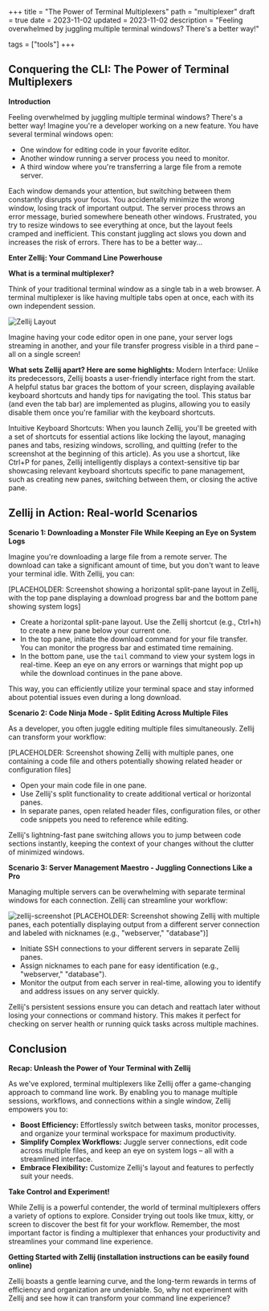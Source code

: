 +++
title = "The Power of Terminal Multiplexers"
path = "multiplexer"
draft = true
date = 2023-11-02
updated = 2023-11-02
description = "Feeling overwhelmed by juggling multiple terminal windows? There's a better way!"

tags = ["tools"]
+++

## Conquering the CLI: The Power of Terminal Multiplexers



**Introduction**

Feeling overwhelmed by juggling multiple terminal windows? There's a better way! Imagine you're a developer working on a new feature. You have several terminal windows open:

* One window for editing code in your favorite editor.
* Another window running a server process you need to monitor.
* A third window where you're transferring a large file from a remote server.

Each window demands your attention, but switching between them constantly disrupts your focus. You accidentally minimize the wrong window, losing track of important output. The server process throws an error message, buried somewhere beneath other windows. Frustrated, you try to resize windows to see everything at once, but the layout feels cramped and inefficient. This constant juggling act slows you down and increases the risk of errors. There has to be a better way...

**Enter Zellij: Your Command Line Powerhouse**

**What is a terminal multiplexer?**

Think of your traditional terminal window as a single tab in a web browser. A terminal multiplexer is like having multiple tabs open at once, each with its own independent session. 

![Zellij Layout](/img/zellij.png)

Imagine having your code editor open in one pane, your server logs streaming in another, and your file transfer progress visible in a third pane – all on a single screen!


**What sets Zellij apart? Here are some highlights:**
Modern Interface: Unlike its predecessors, Zellij boasts a user-friendly interface right from the start. A helpful status bar graces the bottom of your screen, displaying available keyboard shortcuts and handy tips for navigating the tool. This status bar (and even the tab bar) are implemented as plugins, allowing you to easily disable them once you're familiar with the keyboard shortcuts.

Intuitive Keyboard Shortcuts: When you launch Zellij, you'll be greeted with a set of shortcuts for essential actions like locking the layout, managing panes and tabs, resizing windows, scrolling, and quitting (refer to the screenshot at the beginning of this article). As you use a shortcut, like Ctrl+P for panes, Zellij intelligently displays a context-sensitive tip bar showcasing relevant keyboard shortcuts specific to pane management, such as creating new panes, switching between them, or closing the active pane.


## Zellij in Action: Real-world Scenarios

**Scenario 1: Downloading a Monster File While Keeping an Eye on System Logs**

Imagine you're downloading a large file from a remote server. The download can take a significant amount of time, but you don't want to leave your terminal idle. With Zellij, you can:

[PLACEHOLDER: Screenshot showing a horizontal split-pane layout in Zellij, with the top pane displaying a download progress bar and the bottom pane showing system logs]

* Create a horizontal split-pane layout. Use the Zellij shortcut (e.g., Ctrl+h) to create a new pane below your current one.
* In the top pane, initiate the download command for your file transfer. You can monitor the progress bar and estimated time remaining.
* In the bottom pane, use the `tail` command to view your system logs in real-time. Keep an eye on any errors or warnings that might pop up while the download continues in the pane above.

This way, you can efficiently utilize your terminal space and stay informed about potential issues even during a long download.

**Scenario 2: Code Ninja Mode - Split Editing Across Multiple Files**

As a developer, you often juggle editing multiple files simultaneously. Zellij can transform your workflow:

[PLACEHOLDER: Screenshot showing Zellij with multiple panes, one containing a code file and others potentially showing related header or configuration files]

* Open your main code file in one pane.
* Use Zellij's split functionality to create additional vertical or horizontal panes.
* In separate panes, open related header files, configuration files, or other code snippets you need to reference while editing.

Zellij's lightning-fast pane switching allows you to jump between code sections instantly, keeping the context of your changes without the clutter of minimized windows.

**Scenario 3: Server Management Maestro - Juggling Connections Like a Pro**

Managing multiple servers can be overwhelming with separate terminal windows for each connection. Zellij can streamline your workflow:

![zellij-screenshot](img/zellij.png)
[PLACEHOLDER: Screenshot showing Zellij with multiple panes, each potentially displaying output from a different server connection and labeled with nicknames (e.g., "webserver," "database")]


* Initiate SSH connections to your different servers in separate Zellij panes.
* Assign nicknames to each pane for easy identification (e.g., "webserver," "database").
* Monitor the output from each server in real-time, allowing you to identify and address issues on any server quickly.

Zellij's persistent sessions ensure you can detach and reattach later without losing your connections or command history. This makes it perfect for checking on server health or running quick tasks across multiple machines.




## Conclusion

**Recap: Unleash the Power of Your Terminal with Zellij**

As we've explored, terminal multiplexers like Zellij offer a game-changing approach to command line work. By enabling you to manage multiple sessions, workflows, and connections within a single window, Zellij empowers you to:

* **Boost Efficiency:** Effortlessly switch between tasks, monitor processes, and organize your terminal workspace for maximum productivity.
* **Simplify Complex Workflows:** Juggle server connections, edit code across multiple files, and keep an eye on system logs – all with a streamlined interface.
* **Embrace Flexibility:** Customize Zellij's layout and features to perfectly suit your needs.

**Take Control and Experiment!**

While Zellij is a powerful contender, the world of terminal multiplexers offers a variety of options to explore. Consider trying out tools like tmux, kitty, or screen to discover the best fit for your workflow. Remember, the most important factor is finding a multiplexer that enhances your productivity and streamlines your command line experience.

**Getting Started with Zellij (installation instructions can be easily found online)**

Zellij boasts a gentle learning curve, and the long-term rewards in terms of efficiency and organization are undeniable. So, why not experiment with Zellij and see how it can transform your command line experience?
